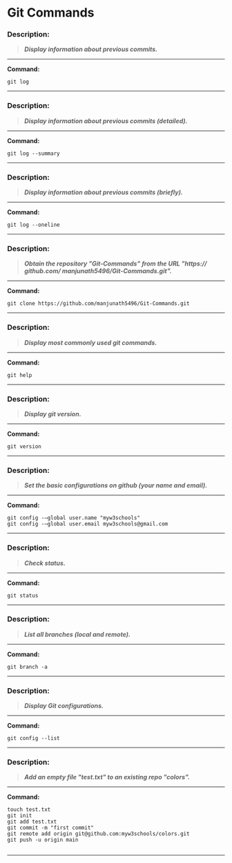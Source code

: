 # Git Commands


### **Description:**
> ***Display information about previous commits.***
---------------------------------------

<strong>Command: </strong>

```git
git log
```
----------------------------------------


### **Description:**
> ***Display information about previous commits (detailed).***
---------------------------------------

<strong>Command: </strong>

```git
git log --summary
```
----------------------------------------

### **Description:**
> ***Display information about previous commits (briefly).***
---------------------------------------

<strong>Command: </strong>

```git
git log --oneline	
```
----------------------------------------


### **Description:**
> ***Obtain the repository "Git-Commands" from the URL "https:// github.com/ manjunath5496/Git-Commands.git".***
---------------------------------------

<strong>Command: </strong>

```git
git clone https://github.com/manjunath5496/Git-Commands.git
```
----------------------------------------


### **Description:**
> ***Display most commonly used git commands.***
---------------------------------------

<strong>Command: </strong>

```git
git help
```
----------------------------------------


### **Description:**
> ***Display git version.***
---------------------------------------

<strong>Command: </strong>

```git
git version 
```
----------------------------------------


### **Description:**
> ***Set the basic configurations on github (your name and email).***
---------------------------------------

<strong>Command: </strong>

```git
git config -–global user.name "myw3schools"
git config -–global user.email myw3schools@gmail.com

```
----------------------------------------


### **Description:**
> ***Check status.***
---------------------------------------

<strong>Command: </strong>

```git
git status

```
----------------------------------------

### **Description:**
> ***List all branches (local and remote).***
---------------------------------------

<strong>Command: </strong>

```git
git branch -a	

```
----------------------------------------



### **Description:**
> ***Display Git configurations.***
---------------------------------------

<strong>Command: </strong>

```git
git config --list

```
----------------------------------------


### **Description:**
> ***Add an empty file "test.txt" to an existing repo "colors".***
---------------------------------------

<strong>Command: </strong>

```git
touch test.txt
git init
git add test.txt
git commit -m "first commit"
git remote add origin git@github.com:myw3schools/colors.git
git push -u origin main


```
----------------------------------------















